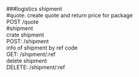 ###logistics shipment
<br/>
#quote: create quote and return price for package
<br/>
POST /quote
<br/>
#shipment
<br/>
crate shipment
<br/>
POST: /shipment
<br/>
info of shipment by ref code
<br/>
GET: /shipment/:ref
<br/>
delete shipment
<br/>
DELETE: /shipment/:ref
